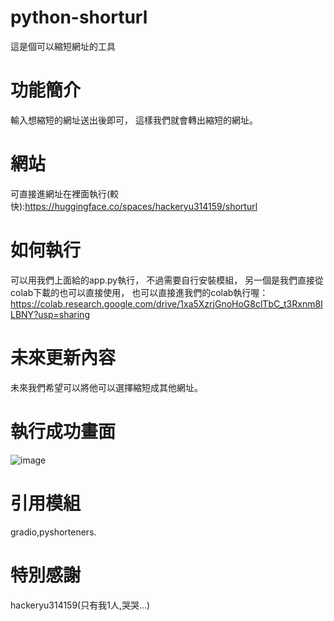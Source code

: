 # python-shorturl
這是個可以縮短網址的工具
# 功能簡介
輸入想縮短的網址送出後即可，
這樣我們就會轉出縮短的網址。
# 網站
可直接進網址在裡面執行(較快):https://huggingface.co/spaces/hackeryu314159/shorturl
# 如何執行
可以用我們上面給的app.py執行，
不過需要自行安裝模組，
另一個是我們直接從colab下載的也可以直接使用，
也可以直接進我們的colab執行喔：https://colab.research.google.com/drive/1xa5XzrjGnoHoG8clTbC_t3Rxnm8ILBNY?usp=sharing
# 未來更新內容
未來我們希望可以將他可以選擇縮短成其他網址。
# 執行成功畫面 
![image](https://github.com/hackeryu314159/python-shorturl/assets/125031865/ec8674d4-505a-4be6-8eed-4d3fe1e824e2)

# 引用模組
gradio,pyshorteners.
# 特別感謝
hackeryu314159(只有我1人,哭哭...)
